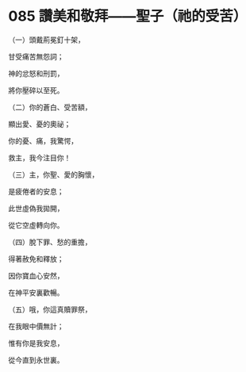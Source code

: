 # 085 讚美和敬拜——聖子（祂的受苦）

（一）頭戴荊冕釘十架，

甘受痛苦無怨詞；

神的忿怒和刑罰，

將你壓碎以至死。

（二）你的蒼白、受苦額，

顯出愛、憂的奧祕；

你的憂、痛，我驚愕，

救主，我今注目你！

（三）主，你聖、愛的胸懷，

是疲倦者的安息；

此世虛偽我拋開，

從它空虛轉向你。

（四）脫下罪、愁的重擔，

得著赦免和釋放；

因你寶血心安然，

在神平安裏歡暢。

（五）哦，你這真贖罪祭，

在我眼中價無計；

惟有你是我安息，

從今直到永世裏。

